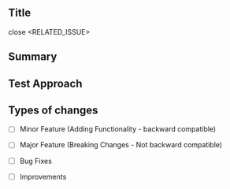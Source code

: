 <!--- Mention issue  and a general summary of your changes in the Title above -->
## Title
close <RELATED_ISSUE>

## Summary
<!--- Describe your technical changes in detail and add a link to the issue -->


## Test Approach
<!--- describe how this was tested (e.g. locally, dev deployment etc.) -->



## Types of changes
<!--- check the boxes that apply -->
- [ ] Minor Feature (Adding Functionality - backward compatible)
- [ ] Major Feature (Breaking Changes - Not backward compatible)
- [ ] Bug Fixes
- [ ] Improvements

